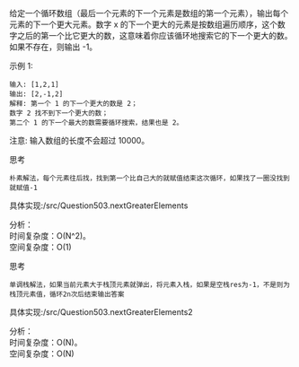 给定一个循环数组（最后一个元素的下一个元素是数组的第一个元素），输出每个元素的下一个更大元素。数字 x 的下一个更大的元素是按数组遍历顺序，这个数字之后的第一个比它更大的数，这意味着你应该循环地搜索它的下一个更大的数。如果不存在，则输出 -1。

示例 1:

    输入: [1,2,1]
    输出: [2,-1,2]
    解释: 第一个 1 的下一个更大的数是 2；
    数字 2 找不到下一个更大的数； 
    第二个 1 的下一个最大的数需要循环搜索，结果也是 2。  

注意: 输入数组的长度不会超过 10000。

思考  

    朴素解法，每个元素往后找，找到第一个比自己大的就赋值结束这次循环，如果找了一圈没找到就赋值-1

具体实现:/src/Question503.nextGreaterElements

分析：  
时间复杂度：O(N^2)。  
空间复杂度：O(1)

思考  

    单调栈解法，如果当前元素大于栈顶元素就弹出，将元素入栈，如果是空栈res为-1，不是则为栈顶元素值，循环2n次后结束输出答案

具体实现:/src/Question503.nextGreaterElements2

分析：  
时间复杂度：O(N)。  
空间复杂度：O(N)

